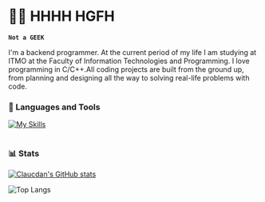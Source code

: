 # 🧙‍♀️ HHHH HGFH
**`Not a GEEK`**

I'm a backend programmer. At the current period of my life I am studying at ITMO at the Faculty of Information Technologies and Programming. I love programming in C/C++.All coding projects are built from the ground up, from planning and designing all the way to solving real-life problems with code.

### 🧰 Languages and Tools
[![My Skills](https://skillicons.dev/icons?i=c,cpp,cs,linux,cmake,git,bash,postgres&theme=light)](https://skillicons.dev)

#

### 📊 Stats

[![Claucdan's GitHub stats](https://github-readme-stats.vercel.app/api?username=claucdan&show_icons=true&theme=buefy)](https://github.com/anuraghazra/github-readme-stats)

![Top Langs](https://github-readme-stats.vercel.app/api/top-langs/?username=claucdan&layout=compact)